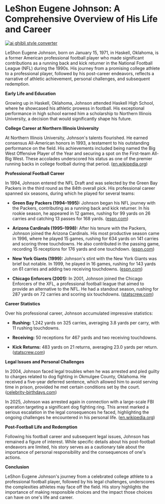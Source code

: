 # LeShon Eugene Johnson: A Comprehensive Overview of His Life and Career

[![ai ghibli style converter](https://i.imgur.com/dwt8Y5G.gif)](https://witbeam.net/slzx)

LeShon Eugene Johnson, born on January 15, 1971, in Haskell, Oklahoma, is a former American professional football player who made significant contributions as a running back and kick returner in the National Football League (NFL) during the 1990s. His journey from a promising college athlete to a professional player, followed by his post-career endeavors, reflects a narrative of athletic achievement, personal challenges, and subsequent redemption.

**Early Life and Education**

Growing up in Haskell, Oklahoma, Johnson attended Haskell High School, where he showcased his athletic prowess in football. His exceptional performance in high school earned him a scholarship to Northern Illinois University, a decision that would significantly shape his future.

**College Career at Northern Illinois University**

At Northern Illinois University, Johnson's talents flourished. He earned consensus All-American honors in 1993, a testament to his outstanding performance on the field. His achievements included being named the Big West Offensive Player of the Year and securing a spot on the First-team All-Big West. These accolades underscored his status as one of the premier running backs in college football during that period. ([en.wikipedia.org](https://en.wikipedia.org/wiki/LeShon_Johnson?utm_source=openai))

**Professional Football Career**

In 1994, Johnson entered the NFL Draft and was selected by the Green Bay Packers in the third round as the 84th overall pick. His professional career spanned six seasons, during which he played for several teams:

- **Green Bay Packers (1994–1995):** Johnson began his NFL journey with the Packers, contributing as a running back and kick returner. In his rookie season, he appeared in 12 games, rushing for 99 yards on 26 carries and catching 13 passes for 168 yards. ([espn.com](https://www.espn.com/nfl/player/stats/_/id/634/leshon-johnson?utm_source=openai))

- **Arizona Cardinals (1995–1998):** After his tenure with the Packers, Johnson joined the Arizona Cardinals. His most productive season came in 1996, where he played 15 games, rushing for 634 yards on 141 carries and scoring three touchdowns. He also contributed in the passing game, recording 15 receptions for 176 yards and one touchdown. ([espn.com](https://www.espn.com/nfl/player/stats/_/id/634/leshon-johnson?utm_source=openai))

- **New York Giants (1999):** Johnson's stint with the New York Giants was brief but notable. In 1999, he played in 16 games, rushing for 143 yards on 61 carries and adding two receiving touchdowns. ([espn.com](https://www.espn.com/nfl/player/stats/_/id/634/leshon-johnson?utm_source=openai))

- **Chicago Enforcers (2001):** In 2001, Johnson joined the Chicago Enforcers of the XFL, a professional football league that aimed to provide an alternative to the NFL. He had a standout season, rushing for 287 yards on 72 carries and scoring six touchdowns. ([statscrew.com](https://www.statscrew.com/football/stats/p-johnsles001?utm_source=openai))

**Career Statistics**

Over his professional career, Johnson accumulated impressive statistics:

- **Rushing:** 1,242 yards on 325 carries, averaging 3.8 yards per carry, with 11 rushing touchdowns.

- **Receiving:** 50 receptions for 467 yards and two receiving touchdowns.

- **Kick Returns:** 483 yards on 21 returns, averaging 23.0 yards per return. ([statscrew.com](https://www.statscrew.com/football/stats/p-johnsles001?utm_source=openai))

**Legal Issues and Personal Challenges**

In 2004, Johnson faced legal troubles when he was arrested and pled guilty to charges related to dog fighting in Okmulgee County, Oklahoma. He received a five-year deferred sentence, which allowed him to avoid serving time in prison, provided he met certain conditions set by the court. ([celebrity-birthdays.com](https://celebrity-birthdays.com/people/leshon-johnson?utm_source=openai))

In 2025, Johnson was arrested again in connection with a large-scale FBI operation targeting a significant dog fighting ring. This arrest marked a serious escalation in the legal consequences he faced, highlighting the ongoing challenges he encountered in his personal life. ([en.wikipedia.org](https://en.wikipedia.org/wiki/LeShon_Johnson?utm_source=openai))

**Post-Football Life and Redemption**

Following his football career and subsequent legal issues, Johnson has remained a figure of interest. While specific details about his post-football endeavors are limited, his story serves as a cautionary tale about the importance of personal responsibility and the consequences of one's actions.

**Conclusion**

LeShon Eugene Johnson's journey from a celebrated college athlete to a professional football player, followed by his legal challenges, underscores the complexities athletes may face off the field. His story highlights the importance of making responsible choices and the impact those choices can have on one's life and career.